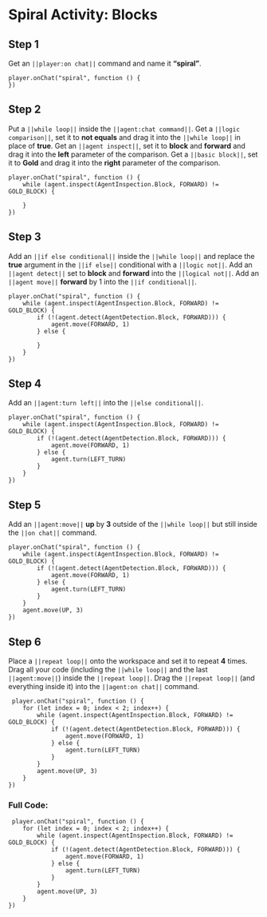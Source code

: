 
# Spiral Activity: Blocks


## Step 1
Get an ``||player:on chat||`` command and name it **“spiral”**.

```blocks
player.onChat("spiral", function () {
})
```

## Step 2

Put a ``||while loop||`` inside the ``||agent:chat command||``. Get a ``||logic comparison||``, set it to **not equals** and drag it into the ``||while loop||`` in place of **true**. Get an ``||agent inspect||``, set it to **block** and **forward** and drag it into the **left** parameter of the comparison. Get a ``||basic block||``, set it to **Gold** and drag it into the **right** parameter of the comparison. 

```blocks
player.onChat("spiral", function () {
    while (agent.inspect(AgentInspection.Block, FORWARD) != GOLD_BLOCK) {
    	
    }
})
```

## Step 3

Add an ``||if else conditional||`` inside the ``||while loop||`` and replace the **true** argument in the ``||if else||`` conditional with a ``||logic not||``. Add an ``||agent detect||`` set to **block** and **forward** into the ``||logical not||``. Add an ``||agent move||`` **forward** by 1 into the ``||if conditional||``.

```blocks
player.onChat("spiral", function () {
    while (agent.inspect(AgentInspection.Block, FORWARD) != GOLD_BLOCK) {
        if (!(agent.detect(AgentDetection.Block, FORWARD))) {
            agent.move(FORWARD, 1)
        } else {
        	
        }
    }
})
```

## Step 4

Add an ``||agent:turn left||`` into the ``||else conditional||``.

```blocks
player.onChat("spiral", function () {
    while (agent.inspect(AgentInspection.Block, FORWARD) != GOLD_BLOCK) {
        if (!(agent.detect(AgentDetection.Block, FORWARD))) {
            agent.move(FORWARD, 1)
        } else {
            agent.turn(LEFT_TURN)
        }
    }
})
```

## Step 5

Add an ``||agent:move||`` **up** by **3** outside of the ``||while loop||`` but still inside the ``||on chat||`` command.  

```blocks
player.onChat("spiral", function () {
    while (agent.inspect(AgentInspection.Block, FORWARD) != GOLD_BLOCK) {
        if (!(agent.detect(AgentDetection.Block, FORWARD))) {
            agent.move(FORWARD, 1)
        } else {
            agent.turn(LEFT_TURN)
        }
    }
    agent.move(UP, 3)
})
```

## Step 6

Place a ``||repeat loop||`` onto the workspace and set it to repeat **4** times. Drag all your code (including the ``||while loop||`` and the last ``||agent:move||``) inside the ``||repeat loop||``. Drag the ``||repeat loop||`` (and everything inside it) into the ``||agent:on chat||`` command. 

```blocks
 player.onChat("spiral", function () {
    for (let index = 0; index < 2; index++) {
        while (agent.inspect(AgentInspection.Block, FORWARD) != GOLD_BLOCK) {
            if (!(agent.detect(AgentDetection.Block, FORWARD))) {
                agent.move(FORWARD, 1)
            } else {
                agent.turn(LEFT_TURN)
            }
        }
        agent.move(UP, 3)
    }
})

```

### Full Code: 

```blocks
 player.onChat("spiral", function () {
    for (let index = 0; index < 2; index++) {
        while (agent.inspect(AgentInspection.Block, FORWARD) != GOLD_BLOCK) {
            if (!(agent.detect(AgentDetection.Block, FORWARD))) {
                agent.move(FORWARD, 1)
            } else {
                agent.turn(LEFT_TURN)
            }
        }
        agent.move(UP, 3)
    }
})
```
